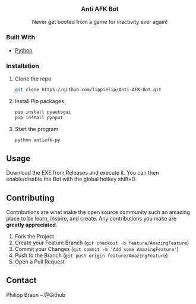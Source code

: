 <h3 align="center">Anti AFK Bot</h3>

  <p align="center">
    Never get booted from a game for inactivity ever again!
  </p>
  
### Built With
* [Python](https://www.python.org/)


### Installation

1. Clone the repo
   ```sh
   git clone https://github.com/lippielip/Anti-AFK-Bot.git
   ```
2. Install Pip packages
   ```sh
   pip install pyautogui
   pip install pynput
   ```
3. Start the program
   ```sh
   python antiafk-py
   ```



<!-- USAGE EXAMPLES -->
## Usage

Download the EXE from Releases and execute it. You can then enable/disable the Bot with the global hotkey shift+0.



<!-- CONTRIBUTING -->
## Contributing

Contributions are what make the open source community such an amazing place to be learn, inspire, and create. Any contributions you make are **greatly appreciated**.

1. Fork the Project
2. Create your Feature Branch (`git checkout -b feature/AmazingFeature`)
3. Commit your Changes (`git commit -m 'Add some AmazingFeature'`)
4. Push to the Branch (`git push origin feature/AmazingFeature`)
5. Open a Pull Request

<!-- CONTACT -->
## Contact

Philipp Braun – @Github
